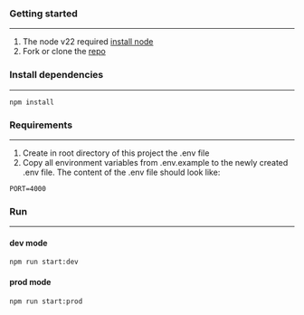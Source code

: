 ### Getting started

---

1. The node v22 required [install node](https://nodejs.org/en/download/package-manager/current)
2. Fork or clone the [repo](https://github.com/seenpie/crud-api-nodejs/tree/develop)

### Install dependencies

---

```
npm install
```

### Requirements

---

1. Create in root directory of this project the .env file
2. Copy all environment variables from .env.example to the newly created .env file. The content of the .env file should
   look like:

```
PORT=4000
```

### Run

---

#### dev mode

```
npm run start:dev
```

#### prod mode

```
npm run start:prod
```
